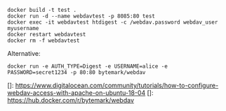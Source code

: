 
```
docker build -t test .
docker run -d --name webdavtest -p 8085:80 test
docker exec -it webdavtest htdigest -c /webdav.password webdav_user myusername
docker restart webdavtest
docker rm -f webdavtest
```

Alternative:

```
docker run -e AUTH_TYPE=Digest -e USERNAME=alice -e PASSWORD=secret1234 -p 80:80 bytemark/webdav
```

[]: https://www.digitalocean.com/community/tutorials/how-to-configure-webdav-access-with-apache-on-ubuntu-18-04
[]: https://hub.docker.com/r/bytemark/webdav
